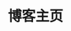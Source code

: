 ---
home: true
layout: BlogHome
icon: home
bgImage: /background2.png
title: 博客主页
heroImage: /logo.svg
heroText: 晶晶的白水哥的博客
heroFullScreen: true
tagline: 天行健，君子以自强不息
projects:
  - icon: project
    name: 谷粒商城
    desc: 内容持续更新中！
    link: https://你的项目链接

  - icon: book
    name: 书籍收集
    desc: 日常学习书籍！
    link: https://你的书籍链接

  - icon: article
    name: 文章名称
    desc: 文章详细描述
    link: https://你的文章链接

  - icon: /logo.svg
    name: 自定义项目
    desc: 自定义详细介绍
    link: https://你的自定义链接

footer: 天行健，君子以自强不息；地势坤，君子以厚德载物
---